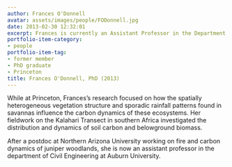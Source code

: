 ```yaml
---
author: Frances O'Donnell
avatar: assets/images/people/FODonnell.jpg
date: 2013-02-30 12:32:01
excerpt: Frances is currently an Assistant Professor in the Department of Civil and Environmental Engineering at Auburn University.
portfolio-item-category:
- people
portfolio-item-tag:
- former member
- PhD graduate
- Princeton
title: Frances O'Donnell, PhD (2013)
---
```


While at Princeton, Frances’s research focused on how the spatially heterogeneous vegetation structure and sporadic rainfall patterns found in savannas influence the carbon dynamics of these ecosystems. Her fieldwork on the Kalahari Transect in southern Africa investigated the distribution and dynamics of soil carbon and belowground biomass.

After a postdoc at Northern Arizona University working on fire and carbon dynamics of juniper woodlands, she is now an assistant professor in the department of Civil Engineering at Auburn University.